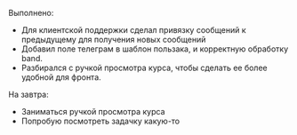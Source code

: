 Выполнено:
- Для клиентской поддержки сделал привязку сообщений к предыдущему для получения новых сообщений
- Добавил поле телеграм в шаблон пользака, и корректную обработку band.
- Разбирался с ручкой просмотра курса, чтобы сделать ее более удобной для фронта.

На завтра:
- Заниматься ручкой просмотра курса
- Попробую посмотреть задачку какую-то